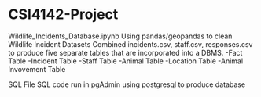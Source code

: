# CSI4142-Project

Wildlife_Incidents_Database.ipynb
Using pandas/geopandas to clean Wildlife Incident Datasets
Combined incidents.csv, staff.csv, responses.csv to produce five separate tables that are incorporated into a DBMS.
-Fact Table
-Incident Table
-Staff Table
-Animal Table
-Location Table
-Animal Invovement Table

SQL File
SQL code run in pgAdmin using postgresql to produce database

